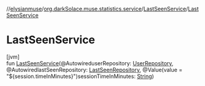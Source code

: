 //[elysianmuse](../../../index.md)/[org.darkSolace.muse.statistics.service](../index.md)/[LastSeenService](index.md)/[LastSeenService](-last-seen-service.md)

# LastSeenService

[jvm]\
fun [LastSeenService](-last-seen-service.md)(@AutowireduserRepository: [UserRepository](../../org.darkSolace.muse.user.repository/-user-repository/index.md), @AutowiredlastSeenRepository: [LastSeenRepository](../../org.darkSolace.muse.statistics.repository/-last-seen-repository/index.md), @Value(value = "${session.timeInMinutes}")sessionTimeInMinutes: [String](https://kotlinlang.org/api/latest/jvm/stdlib/kotlin/-string/index.html))
